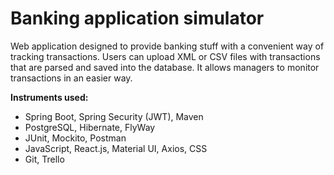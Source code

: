 # Banking application simulator
Web application designed to provide banking stuff
with a convenient way of tracking transactions. Users can upload XML or CSV files
with transactions that are parsed and saved into the database. It allows managers to
monitor transactions in an easier way.

**Instruments used:**
* Spring Boot, Spring Security (JWT), Maven
* PostgreSQL, Hibernate, FlyWay
* JUnit, Mockito, Postman
* JavaScript, React.js, Material UI, Axios, CSS
* Git, Trello
